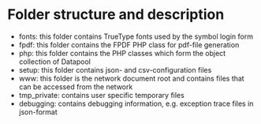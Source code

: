 # Folder structure and description
- fonts: this folder contains TrueType fonts used by the symbol login form
- fpdf: this folder contains the FPDF PHP class for pdf-file generation
- php: this folder contains the PHP classes which form the object collection of Datapool
- setup: this folder contains json- and csv-configuration files
- www: this folder is the network document root and contains files that can be accessed from the network
- tmp_private: contains user specific temporary files
- debugging: contains debugging information, e.g. exception trace files in json-format
